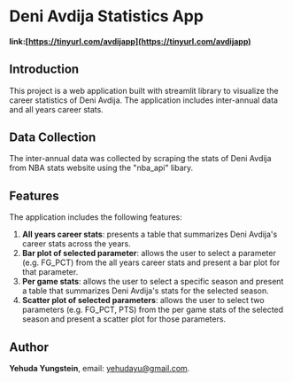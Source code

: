 # Deni Avdija Statistics App

#### **link**:[https://tinyurl.com/avdijapp](https://tinyurl.com/avdijapp)

## Introduction
This project is a web application built with streamlit library to visualize the career statistics of Deni Avdija. The application includes inter-annual data and all years career stats. 

## Data Collection
The inter-annual data was collected by scraping the stats of Deni Avdija from NBA stats website using the "nba_api" libary.

## Features
The application includes the following features:
1. **All years career stats**: presents a table that summarizes Deni Avdija's career stats across the years.
2. **Bar plot of selected parameter**: allows the user to select a parameter (e.g. FG_PCT) from the all years career stats and present a bar plot for that parameter.
3. **Per game stats**: allows the user to select a specific season and present a table that summarizes Deni Avdija's stats for the selected season.
4. **Scatter plot of selected parameters**: allows the user to select two parameters (e.g. FG_PCT, PTS) from the per game stats of the selected season and present a scatter plot for those parameters.

## Author
**Yehuda Yungstein**, email: yehudayu@gmail.com.


